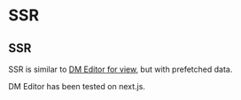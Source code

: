 
SSR
=========

## SSR

SSR is similar to [DM Editor for view](use-dmeditor-view), but with prefetched data.

DM Editor has been tested on next.js.
